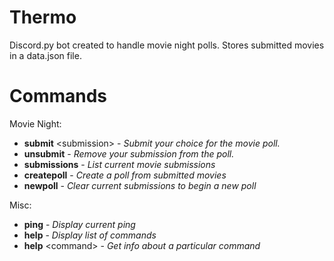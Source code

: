 # Thermo
D<span>iscord.py<span> bot created to handle movie night polls. Stores submitted movies in a data.json file.

# Commands
Movie Night:
- **submit** \<submission> - *Submit your choice for the movie poll.*
- **unsubmit** - *Remove your submission from the poll.*
- **submissions** - *List current movie submissions*
- **createpoll** - *Create a poll from submitted movies*
- **newpoll** - *Clear current submissions to begin a new poll*

Misc:
- **ping** - *Display current ping*
- **help** - *Display list of commands*
- **help** \<command> - *Get info about a particular command*